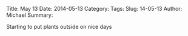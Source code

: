 Title: May 13
Date: 2014-05-13
Category:
Tags:
Slug: 14-05-13
Author: Michael
Summary:

Starting to put plants outside on nice days
